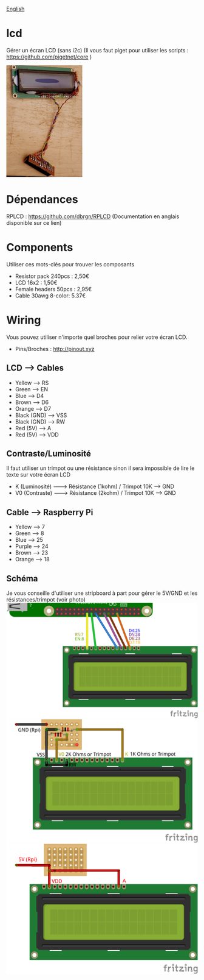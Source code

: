 [English](https://github.com/pigetnet/lcd)

# lcd
Gérer un écran LCD (sans i2c)
(Il vous faut piget pour utiliser les scripts : https://github.com/pigetnet/core )

![Photo lcd](https://github.com/pigetnet/lcd/raw/master/doc/lcd_photo.JPG)

# Dépendances
RPLCD : https://github.com/dbrgn/RPLCD (Documentation en anglais disponible sur ce lien)

# Components
Utiliser ces mots-clés pour trouver les composants
* Resistor pack 240pcs : 2,50€
* LCD 16x2 : 1,50€
* Female headers 50pcs : 2,95€
* Cable 30awg 8-color: 5.37€

# Wiring
Vous pouvez utiliser n'importe quel broches pour relier votre écran LCD.
* Pins/Broches : http://pinout.xyz

## LCD --> Cables
* Yellow --> RS
* Green --> EN
* Blue --> D4
* Brown --> D6
* Orange --> D7
* Black (GND) --> VSS
* Black (GND) --> RW
* Red (5V) --> A
* Red (5V) --> VDD

## Contraste/Luminosité
Il faut utiliser un trimpot ou une résistance sinon il sera impossible de lire
le texte sur votre écran LCD
* K  (Luminosité) ---> Résistance (1kohm) / Trimpot 10K --> GND
* V0 (Contraste) ---> Résistance (2kohm) / Trimpot 10K  --> GND

## Cable --> Raspberry Pi
* Yellow --> 7
* Green --> 8
* Blue --> 25
* Purple --> 24
* Brown --> 23
* Orange --> 18

## Schéma
Je vous conseille d'utiliser une stripboard à part pour gérer le 5V/GND et les résistances/trimpot (voir photo)
![Gpio](https://github.com/pigetnet/lcd/raw/master/doc/lcd_wiring_gpio.png)
![Gnd](https://github.com/pigetnet/lcd/raw/master/doc/lcd_wiring_gnd.png)
![Vcc](https://github.com/pigetnet/lcd/raw/master/doc/lcd_wiring_vcc.png)
